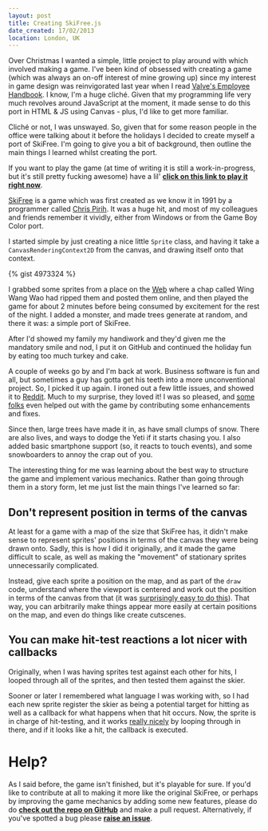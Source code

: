 ```yaml
---
layout: post
title: Creating SkiFree.js
date_created: 17/02/2013
location: London, UK
---
```


Over Christmas I wanted a simple, little project to play around with which involved making a game. I've been kind of obsessed with creating a game (which was always an on-off interest of mine growing up) since my interest in game design was reinvigorated last year when I read [Valve's Employee Handbook](http://assets.sbnation.com/assets/1074301/Valve_Handbook_LowRes.pdf). I know, I'm a huge cliché. Given that my programming life very much revolves around JavaScript at the moment, it made sense to do this port in HTML & JS using Canvas - plus, I'd like to get more familiar.

Cliché or not, I was unswayed. So, given that for some reason people in the office were talking about it before the holidays I decided to create myself a port of SkiFree. I'm going to give you a bit of background, then outline the main things I learned whilst creating the port.

If you want to play the game (at time of writing it is still a work-in-progress, but it's still pretty fucking awesome) have a lil' **[click on this link to play it right now](http://basicallydan.github.com/skifree.js)**.

[SkiFree](http://en.wikipedia.org/wiki/SkiFree) is a game which was first created as we know it in 1991 by a programmer called [Chris Pirih](http://www.ihoc.net/). It was a huge hit, and most of my colleagues and friends remember it vividly, either from Windows or from the Game Boy Color port.

I started simple by just creating a nice little `Sprite` class, and having it take a `CanvasRenderingContext2D` from the canvas, and drawing itself onto that context.

{% gist 4973324 %}

I grabbed some sprites from a place on the [Web](http://spriters-resource.com/submitter/Wing%20Wang%20Wao) where a chap called Wing Wang Wao had ripped them and posted them online, and then played the game for about 2 minutes before being consumed by excitement for the rest of the night. I added a monster, and made trees generate at random, and there it was: a simple port of SkiFree.

After I'd showed my family my handiwork and they'd given me the mandatory smile and nod, I put it on GitHub and continued the holiday fun by eating too much turkey and cake.

A couple of weeks go by and I'm back at work. Business software is fun and all, but sometimes a guy has gotta get his teeth into a more unconventional project. So, I picked it up again. I ironed out a few little issues, and showed it to [Reddit](http://www.reddit.com/r/webdev/comments/17nvx0/hey_reddit_i_made_a_skifree_port_in_the_browser/). Much to my surprise, they loved it! I was so pleased, and [some](https://github.com/tomgrim1 "tomgrim1 on GitHub") [folks](https://github.com/ddoolin "ddoolin on GitHub") even helped out with the game by contributing some enhancements and fixes.

Since then, large trees have made it in, as have small clumps of snow. There are also lives, and ways to dodge the Yeti if it starts chasing you. I also added basic smartphone support (so, it reacts to touch events), and some snowboarders to annoy the crap out of you.

The interesting thing for me was learning about the best way to structure the game and implement various mechanics. Rather than going through them in a story form, let me just list the main things I've learned so far:

## Don't represent position in terms of the canvas

At least for a game with a map of the size that SkiFree has, it didn't make sense to represent sprites' positions in terms of the canvas they were being drawn onto. Sadly, this is how I did it originally, and it made the game difficult to scale, as well as making the "movement" of stationary sprites unnecessarily complicated.

Instead, give each sprite a position on the map, and as part of the `draw` code, understand where the viewport is centered and work out the position in terms of the canvas from that (it was [surprisingly easy to do this](https://github.com/basicallydan/skifree.js/blob/master/js/lib/canvasRenderingContext2DExtensions.js)). That way, you can arbitrarily make things appear more easily at certain positions on the map, and even do things like create cutscenes.

## You can make hit-test reactions a lot nicer with callbacks

Originally, when I was having sprites test against each other for hits, I looped through all of the sprites, and then tested them against the skier.

Sooner or later I remembered what language I was working with, so I had each new sprite register the skier as being a potential target for hitting as well as a callback for what happens when that hit occurs. Now, the sprite is in charge of hit-testing, and it works [really nicely](https://github.com/basicallydan/skifree.js/blob/master/js/sprite.js#L213) by looping through in there, and if it looks like a hit, the callback is executed.

# Help?

As I said before, the game isn't finished, but it's playable for sure. If you'd like to contribute at all to making it more like the original SkiFree, or perhaps by improving the game mechanics by adding some new features, please do do **[check out the repo on GitHub](https://github.com/basicallydan/skifree.js)** and make a pull request. Alternatively, if you've spotted a bug please **[raise an issue](https://github.com/basicallydan/skifree.js/issues/new)**.